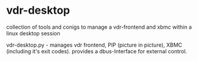 vdr-desktop
===========

collection of tools and conigs to manage a vdr-frontend and xbmc within a linux desktop session

vdr-desktop.py - manages vdr frontend, PIP (picture in picture), XBMC (including it's exit codes). provides a dbus-Interface for external control.

